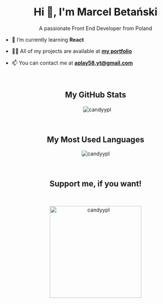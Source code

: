 <h1 align="center">Hi 👋, I'm Marcel Betański</h1>
<p align="center">A passionate Front End Developer from Poland</p>

- 🌱 I’m currently learning **React**

- 👨‍💻 All of my projects are available at [**my portfolio**](https://candyypl.github.io)

- 📫 You can contact me at **aplay58.yt@gmail.com**

<br>

<h2 align="center">My GitHub Stats</h2>

<p align="center">
  &nbsp;
  <img align="center" src="https://github-readme-stats.vercel.app/api?username=candyypl&show_icons=true&theme=ayu-mirage&locale=en" alt="candyypl" />
</p>

<br>

<h2 align="center">My Most Used Languages</h2>

<p align="center">
  <img align="center" src="https://github-readme-stats.vercel.app/api/top-langs?username=candyypl&show_icons=true&theme=ayu-mirage&locale=en&layout=compact" alt="candyypl" />
</p>

<br>

<h2 align="center">Support me, if you want!</h2>

<br>

<p align="center">
  <a href="https://www.buymeacoffee.com/candyypl">
    <img align="center" src="https://cdn.buymeacoffee.com/buttons/v2/default-yellow.png" alt="candyypl" width="250" />
  </a>
</p>
